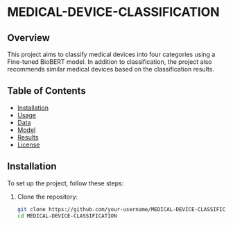 # MEDICAL-DEVICE-CLASSIFICATION

## Overview
This project aims to classify medical devices into four categories using a Fine-tuned BioBERT model. In addition to classification, the project also recommends similar medical devices based on the classification results.

## Table of Contents
- [Installation](#installation)
- [Usage](#usage)
- [Data](#data)
- [Model](#model)
- [Results](#results)
- [License](#license)

## Installation
To set up the project, follow these steps:

1. Clone the repository:
   ```bash
   git clone https://github.com/your-username/MEDICAL-DEVICE-CLASSIFICATION.git
   cd MEDICAL-DEVICE-CLASSIFICATION

